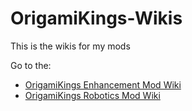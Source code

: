 # OrigamiKings-Wikis
This is the wikis for my mods

Go to the:
- [OrigamiKings Enhancement Mod Wiki](./orm/ORM.md)
- [OrigamiKings Robotics Mod Wiki](./orm/ORM.md)
